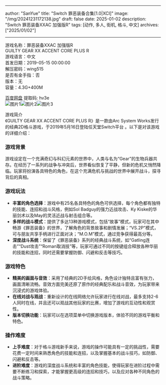 
---
author: "SanYue"
title: "Switch 罪恶装备合集[1.0|XCI]"
image: "/img/20241231172138.jpg"
draft: false
date: 2025-01-02
description: "Switch 罪恶装备XXAC 加强版R"
tags: [动作, 多人, 街机, 格斗, 中文]
archives: ["2025/01/02"]

---

游戏名称：罪恶装备XXAC 加强版R   
GUILTY GEAR XX ACCENT CORE PLUS R    
游戏语言：中文  
首发日期：2019-05-15 00:00:00  
解压密码：wing515  
是否有金手指：否  
版本：无   
容量：4.3G+400M

[百度网盘](https://pan.baidu.com/s/1rs7C-JyKL-euocfopvsSGg) 提取码: hv3e  
![图片1](/img/ed9755.jpg)![图片2](/img/3761be.jpg)![图片3](/img/dfcc47.jpg)  

游戏简介  
《GUILTY GEAR XX ACCENT CORE PLUS R》是一款由Arc System Works发行的经典2D格斗游戏，于2019年5月16日登陆任天堂Switch平台 。以下是对该游戏的详细介绍：

### 游戏背景
游戏设定在一个充满奇幻与科幻元素的世界中，人类与名为“Gear”的生物兵器共存。在经历了一系列的战争与冲突后，世界看似恢复了平静，但新的危机又悄然降临。玩家将扮演各具特色的角色，在这个充满危机与挑战的世界中展开战斗，探寻背后的真相。

### 游戏玩法
- **丰富的角色选择**：游戏中有25名各具特色的角色可供选择，每个角色都有独特的技能、连招和战斗风格，例如Sol Badguy的强力近战攻击、Ky Kiske的华丽剑术以及May的灵活近战与射击组合等。
- **多样的战斗模式**：提供了多达13种游戏模式，包括“故事”模式，玩家可在其中畅游《罪恶装备》的世界，了解角色的背景故事和剧情发展；“VS.2P”模式，可与朋友共享手柄进行正面对决；“M.O.M”模式，通过竞争获得最高分等。
- **深度战斗系统**：保留了《罪恶装备》系列的经典战斗系统，如“Gatling连击”“Dust攻击”“Roman取消技”等，玩家可通过不同的按键组合释放各种华丽的技能和连招，同时还需要掌握防御、闪避和反击等技巧。

### 游戏特色
- **精美的画面与音效**：采用了经典的2D手绘风格，角色设计独特且富有张力，画面清晰流畅。音效方面完美还原了原作的经典配乐和战斗音效，为玩家带来沉浸式的游戏体验。
- **在线对战与观战**：重新设计的在线网络允许玩家进行在线对战，最多支持2-6人同时在线，并且还可以观战其他玩家的比赛，增加了游戏的互动性和观赏性。
- **版本切换功能**：玩家可以在选项菜单中切换游戏版本，体验不同的游戏平衡和特色。

### 操作难度
- **上手难度**：对于格斗游戏新手来说，游戏的操作可能具有一定的挑战性，需要花费一定时间来熟悉角色的技能和连招，以及掌握基本的战斗技巧，如防御、闪避和反击等。
- **进阶难度**：游戏的深度战斗系统和丰富的角色技能，使得玩家在进阶过程中需要不断练习和探索，才能掌握更高级的连招和技巧，以及应对各种不同角色的战斗策略。
